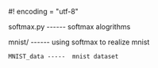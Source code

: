 #! encoding = "utf-8"

softmax.py   ------  softmax alogrithms

mnist/       ------  using softmax to realize mnist
    
    MNIST_data -----  mnist dataset